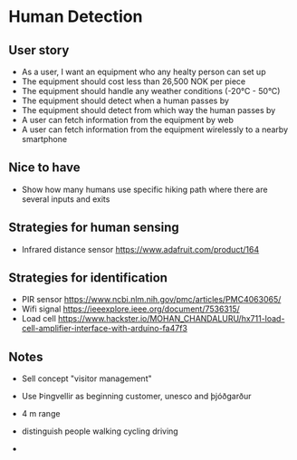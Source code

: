 # Human Detection

## User story
  * As a user, I want an equipment who any healty person can set up
  * The equipment should cost less than 26,500 NOK per piece
  * The equipment should handle any weather conditions (-20°C - 50°C)
  * The equipment should detect when a human passes by
  * The equipment should detect from which way the human passes by
  * A user can fetch information from the equipment by web
  * A user can fetch information from the equipment wirelessly to a nearby smartphone

## Nice to have
  * Show how many humans use specific hiking path where there are several inputs and exits

## Strategies for human sensing
  * Infrared distance sensor https://www.adafruit.com/product/164

## Strategies for identification
  * PIR sensor https://www.ncbi.nlm.nih.gov/pmc/articles/PMC4063065/
  * Wifi signal https://ieeexplore.ieee.org/document/7536315/
  * Load cell https://www.hackster.io/MOHAN_CHANDALURU/hx711-load-cell-amplifier-interface-with-arduino-fa47f3

## Notes
  * Sell concept "visitor management"

  * Use Þingvellir as beginning customer, unesco and þjóðgarður
  * 4 m range
  * distinguish people walking cycling driving
  * 
